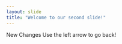 ```yaml
---
layout: slide
title: "Welcome to our second slide!"
---
```

New Changes
Use the left arrow to go back!
